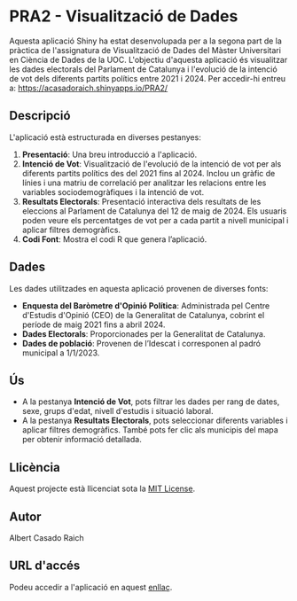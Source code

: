 # PRA2 - Visualització de Dades

Aquesta aplicació Shiny ha estat desenvolupada per a la segona part de la pràctica de l'assignatura de Visualització de Dades del Màster Universitari en Ciència de Dades de la UOC. L'objectiu d'aquesta aplicació és visualitzar les dades electorals del Parlament de Catalunya i l'evolució de la intenció de vot dels diferents partits polítics entre 2021 i 2024.
Per accedir-hi entreu a: https://acasadoraich.shinyapps.io/PRA2/

## Descripció

L'aplicació està estructurada en diverses pestanyes:

1. **Presentació**: Una breu introducció a l'aplicació.
2. **Intenció de Vot**: Visualització de l'evolució de la intenció de vot per als diferents partits polítics des del 2021 fins al 2024. Inclou un gràfic de línies i una matriu de correlació per analitzar les relacions entre les variables sociodemogràfiques i la intenció de vot.
3. **Resultats Electorals**: Presentació interactiva dels resultats de les eleccions al Parlament de Catalunya del 12 de maig de 2024. Els usuaris poden veure els percentatges de vot per a cada partit a nivell municipal i aplicar filtres demogràfics.
4. **Codi Font**: Mostra el codi R que genera l’aplicació.

## Dades

Les dades utilitzades en aquesta aplicació provenen de diverses fonts:

- **Enquesta del Baròmetre d'Opinió Política**: Administrada pel Centre d'Estudis d'Opinió (CEO) de la Generalitat de Catalunya, cobrint el període de maig 2021 fins a abril 2024.
- **Dades Electorals**: Proporcionades per la Generalitat de Catalunya.
- **Dades de població**: Provenen de l’Idescat i corresponen al padró municipal a 1/1/2023.

## Ús

- A la pestanya **Intenció de Vot**, pots filtrar les dades per rang de dates, sexe, grups d'edat, nivell d'estudis i situació laboral.
- A la pestanya **Resultats Electorals**, pots seleccionar diferents variables i aplicar filtres demogràfics. També pots fer clic als municipis del mapa per obtenir informació detallada.

## Llicència

Aquest projecte està llicenciat sota la [MIT License](LICENSE).

## Autor

Albert Casado Raich

## URL d'accés

Podeu accedir a l'aplicació en aquest [enllaç](https://acasadoraich.shinyapps.io/PRA2/).
